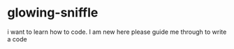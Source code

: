 # glowing-sniffle
i want to learn how to code. I am new here
please guide me through to write a code
